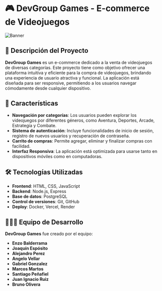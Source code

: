 # 🎮 DevGroup Games - E-commerce de Videojuegos

![Banner](https://via.placeholder.com/1200x300?text=DevGroup+Games) 

## 🧩 Descripción del Proyecto

**DevGroup Games** es un e-commerce dedicado a la venta de videojuegos de diversas categorías. Este proyecto tiene como objetivo ofrecer una plataforma intuitiva y eficiente para la compra de videojuegos, brindando una experiencia de usuario atractiva y funcional. La aplicación está diseñada para ser responsive, permitiendo a los usuarios navegar cómodamente desde cualquier dispositivo.

## 🚀 Características

- **Navegación por categorías**: Los usuarios pueden explorar los videojuegos por diferentes géneros, como Aventura, Deportes, Arcade, Estrategia y Combate.
- **Sistema de autenticación**: Incluye funcionalidades de inicio de sesión, registro de nuevos usuarios y recuperación de contraseña.
- **Carrito de compras**: Permite agregar, eliminar y finalizar compras con facilidad.
- **Interfaz Responsiva**: La aplicación está optimizada para usarse tanto en dispositivos móviles como en computadoras.

## 🛠️ Tecnologías Utilizadas

- **Frontend**: HTML, CSS, JavaScript
- **Backend**: Node.js, Express
- **Base de datos**: PostgreSQL
- **Control de versiones**: Git, GitHub
- **Deploy**: Docker, Vercel, Render

## 🧑‍🤝‍🧑 Equipo de Desarrollo

**DevGroup Games** fue creado por el equipo:

- **Enzo Balderrama**
- **Joaquín Espósito**
- **Alejandro Perez**
- **Angelo Vellar**
- **Gabriel Gonzalez**
- **Marcos Martos**
- **Santiago Peñafiel**
- **Juan Ignacio Ruiz**
- **Bruno Olivera**

